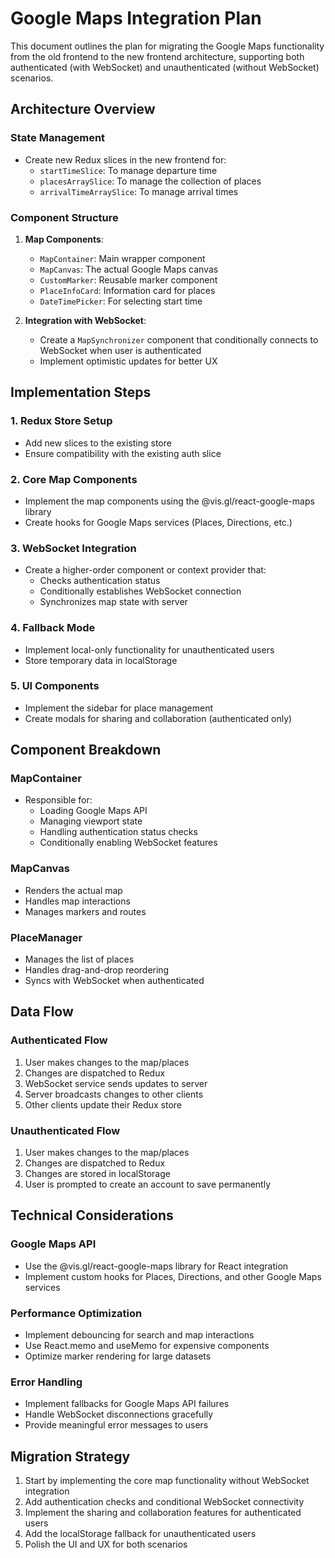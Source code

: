 # Google Maps Integration Plan

This document outlines the plan for migrating the Google Maps functionality from the old frontend to the new frontend architecture, supporting both authenticated (with WebSocket) and unauthenticated (without WebSocket) scenarios.

## Architecture Overview

### State Management

-   Create new Redux slices in the new frontend for:
    -   `startTimeSlice`: To manage departure time
    -   `placesArraySlice`: To manage the collection of places
    -   `arrivalTimeArraySlice`: To manage arrival times

### Component Structure

1. **Map Components**:

    - `MapContainer`: Main wrapper component
    - `MapCanvas`: The actual Google Maps canvas
    - `CustomMarker`: Reusable marker component
    - `PlaceInfoCard`: Information card for places
    - `DateTimePicker`: For selecting start time

2. **Integration with WebSocket**:
    - Create a `MapSynchronizer` component that conditionally connects to WebSocket when user is authenticated
    - Implement optimistic updates for better UX

## Implementation Steps

### 1. Redux Store Setup

-   Add new slices to the existing store
-   Ensure compatibility with the existing auth slice

### 2. Core Map Components

-   Implement the map components using the @vis.gl/react-google-maps library
-   Create hooks for Google Maps services (Places, Directions, etc.)

### 3. WebSocket Integration

-   Create a higher-order component or context provider that:
    -   Checks authentication status
    -   Conditionally establishes WebSocket connection
    -   Synchronizes map state with server

### 4. Fallback Mode

-   Implement local-only functionality for unauthenticated users
-   Store temporary data in localStorage

### 5. UI Components

-   Implement the sidebar for place management
-   Create modals for sharing and collaboration (authenticated only)

## Component Breakdown

### MapContainer

-   Responsible for:
    -   Loading Google Maps API
    -   Managing viewport state
    -   Handling authentication status checks
    -   Conditionally enabling WebSocket features

### MapCanvas

-   Renders the actual map
-   Handles map interactions
-   Manages markers and routes

### PlaceManager

-   Manages the list of places
-   Handles drag-and-drop reordering
-   Syncs with WebSocket when authenticated

## Data Flow

### Authenticated Flow

1. User makes changes to the map/places
2. Changes are dispatched to Redux
3. WebSocket service sends updates to server
4. Server broadcasts changes to other clients
5. Other clients update their Redux store

### Unauthenticated Flow

1. User makes changes to the map/places
2. Changes are dispatched to Redux
3. Changes are stored in localStorage
4. User is prompted to create an account to save permanently

## Technical Considerations

### Google Maps API

-   Use the @vis.gl/react-google-maps library for React integration
-   Implement custom hooks for Places, Directions, and other Google Maps services

### Performance Optimization

-   Implement debouncing for search and map interactions
-   Use React.memo and useMemo for expensive components
-   Optimize marker rendering for large datasets

### Error Handling

-   Implement fallbacks for Google Maps API failures
-   Handle WebSocket disconnections gracefully
-   Provide meaningful error messages to users

## Migration Strategy

1. Start by implementing the core map functionality without WebSocket integration
2. Add authentication checks and conditional WebSocket connectivity
3. Implement the sharing and collaboration features for authenticated users
4. Add the localStorage fallback for unauthenticated users
5. Polish the UI and UX for both scenarios
